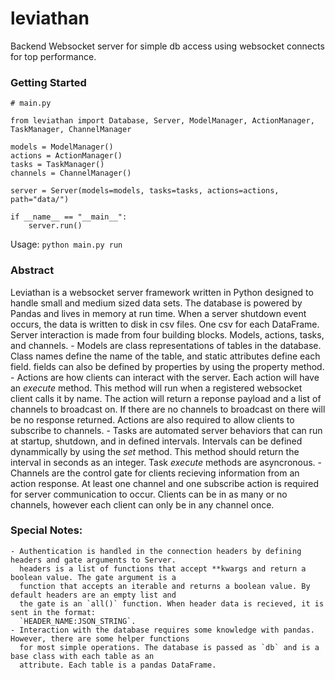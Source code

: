 # leviathan
Backend Websocket server for simple db access using websocket connects for top performance. 


### Getting Started

```
# main.py

from leviathan import Database, Server, ModelManager, ActionManager, TaskManager, ChannelManager

models = ModelManager()
actions = ActionManager()
tasks = TaskManager()
channels = ChannelManager()

server = Server(models=models, tasks=tasks, actions=actions, path="data/")

if __name__ == "__main__":
    server.run()
```
Usage: `python main.py run`


### Abstract 
Leviathan is a websocket server framework written in Python designed to handle small and medium sized data sets. 
The database is powered by Pandas and lives in memory at run time. When a server shutdown event occurs, the data is 
written to disk in csv files. One csv for each DataFrame. Server interaction is made from four building blocks. Models, 
actions, tasks, and channels. 
	- Models are class representations of tables in the database. Class names define the name of the table, and
	  static attributes define each field. fields can also be defined by properties by using the property method.
	- Actions are how clients can interact with the server. Each action will have an *execute* method. This method
	  will run when a registered websocket client calls it by name. The action will return a reponse payload and
	  a list of channels to broadcast on. If there are no channels to broadcast on there will be no response
	  returned. Actions are also required to allow clients to subscribe to channels.
	- Tasks are automated server behaviors that can run at startup, shutdown, and in defined intervals. Intervals
	  can be defined dynammically by using the *set* method. This method should return the interval in seconds
	  as an integer. Task *execute* methods are asyncronous.
	- Channels are the control gate for clients recieving information from an action response. At least one channel
 	  and one subscribe action is required for server communication to occur. Clients can be in as many or no 
	  channels, however each client can only be in any channel once. 

### Special Notes:
	- Authentication is handled in the connection headers by defining headers and gate arguments to Server.
	  headers is a list of functions that accept **kwargs and return a boolean value. The gate argument is a 
	  function that accepts an iterable and returns a boolean value. By default headers are an empty list and
	  the gate is an `all()` function. When header data is recieved, it is sent in the format: 
	  `HEADER_NAME:JSON_STRING`.
	- Interaction with the database requires some knowledge with pandas. However, there are some helper functions
	  for most simple operations. The database is passed as `db` and is a base class with each table as an 
	  attribute. Each table is a pandas DataFrame.
	
